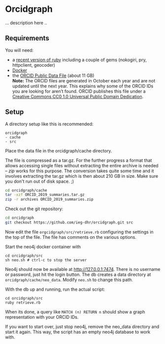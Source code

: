 # Orcidgraph

... description here ..

## Requirements

You will need: 
* a [recent version of ruby](https://www.ruby-lang.org/en/downloads/branches/) including a couple of gems (nokogiri, pry, httpclient, geocoder)
* [Docker](https://www.docker.com/)
* the [ORCID Public Data File](https://support.orcid.org/hc/en-us/articles/360006897394-How-do-I-get-the-public-data-file-) (about 11 GB)  
    **Note:** The ORCID files are generated in October each year and are not updated
until the next year. This explains why some of the ORCID IDs you are looking for
aren’t found. ORCID publishes this file under a [Creative Commons CC0 1.0 Universal Public Domain Dedication](https://creativecommons.org/publicdomain/zero/1.0/).

## Setup

A directory setup like this is recommended:

~~~
orcidgraph
- cache
- src
~~~

Place the data file in the orcidgraph/cache directory.

The file is compressed as
a tar.gz. For the further progress a format that allows accessing single files without extracting
the entire archive is needed – *zip* works for this purpose. The conversion takes quite some
time and it involves extracting the tar.gz which is then about 210 GB in size.
Make sure you don't run out of disk space. ;)

~~~bash
cd orcidgraph/cache
tar -xzf ORCID_2019_summaries.tar.gz
zip -r archives ORCID_2019_summaries.zip
~~~

Check out the git repository:

~~~bash
cd orcidgraph
git checkout https://github.com/ieg-dhr/orcidgraph.git src
~~~

Now edit the file `orgcidgraph/src/retrieve.rb` configuring the settings in the
top of the file. The file has comments on the various options.

Start the neo4j docker container with

~~~
cd orcidgraph/src
sh neo.sh # ctrl-c to stop the server
~~~

Neo4j should now be available at http://127.0.0.1:7474. There is no username or
password, just hit the login button. The db creates a data directory at
`orcidgraph/cache/neo_data`. Modify `neo.sh` to change this path.

With the db up and running, run the actual script:

~~~
cd orcidgraph/src
ruby retrieve.rb
~~~

When its done, a query like `MATCH (n) RETURN n` should show a graph
representation with your ORCID IDs.

If you want to start over, just stop neo4j, remove the neo_data directory and
start it again. This way, the script has an empty neo4j database to work with.
